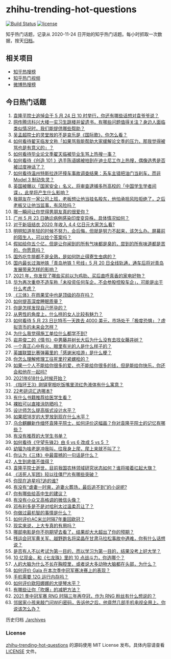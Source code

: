 # zhihu-trending-hot-questions

[![Build Status](https://github.com/justjavac/zhihu-trending-hot-questions/workflows/ci/badge.svg?branch=master)](https://github.com/justjavac/zhihu-trending-hot-questions/actions)
[![license](https://img.shields.io/github/license/justjavac/zhihu-trending-hot-questions)](https://github.com/justjavac/zhihu-trending-hot-questions/blob/master/LICENSE)

知乎热门话题，记录从 2020-11-24 日开始的知乎热门话题。每小时抓取一次数据，按天[归档](./archives)。

## 相关项目

- [知乎热搜榜](https://github.com/justjavac/zhihu-trending-top-search)
- [知乎热门视频](https://github.com/justjavac/zhihu-trending-hot-video)
- [微博热搜榜](https://github.com/justjavac/weibo-trending-hot-search)

## 今日热门话题

<!-- BEGIN -->
<!-- 最后更新时间 Tue May 25 2021 07:01:50 GMT+0800 (China Standard Time) -->

1. [袁隆平院士追悼会于 5 月 24 日 10
   时举行，你还有哪些话想对袁爷爷说？](https://www.zhihu.com/question/461057842)
2. [网传腾讯科兴大楼一实习生跳楼并留遗书，有哪些问题值得关注？身边人面临类似情况时，我们能提供哪些帮助？](https://www.zhihu.com/question/460897836)
3. [吴孟超院士的灵堂放的不是哀乐是《国际歌》，你怎么看？](https://www.zhihu.com/question/461144113)
4. [如何看待翟天临发文称「如果骂我能帮助大家缓解论文季的压力，那我觉得被骂也是有意义的」？](https://www.zhihu.com/question/461072666)
5. [如何看待毕业论文季翟天临被毕业生骂上热搜一事？](https://www.zhihu.com/question/326331691)
6. [如何看待《创造 101
   》选手陈语嫣被拍到在迪士尼工作上热搜，偶像选秀是否被过度神话了？](https://www.zhihu.com/question/461102674)
7. [如何看待温州特斯拉连环撞车事故调查结果：系车主错把油门当刹车，而非 Model 3
   制动失灵？](https://www.zhihu.com/question/460994177)
8. [英国被曝以「国家安全」名义，将审查逮捕多所高校的「中国学生学者间谍」，此举将产生什么影响？](https://www.zhihu.com/question/461115877)
9. [我朋友在一家公司上班，老板想让他当挂名股东，他怕承担风险拒绝了，之后老板又让他当监事，有风险吗？](https://www.zhihu.com/question/362109964)
10. [哪一瞬间让你觉得男朋友真的很爱你？](https://www.zhihu.com/question/356450688)
11. [广州 5 月 23 日确诊病例感染印度变异株，具体情况如何？](https://www.zhihu.com/question/461097419)
12. [对于新垣结衣 2020 年收入 4.4 亿日元大家怎么看?](https://www.zhihu.com/question/460388125)
13. [明明知道年轻的时候不努力，会后悔，但就是努力不起来，该怎么办。屏幕前的陌生人，可以给个答案吗？](https://www.zhihu.com/question/460760077)
14. [假如给你五个亿，但是让你闻到的所有气味都是臭的，尝到的所有味道都是苦的，你愿意吗？](https://www.zhihu.com/question/455732442)
15. [国外吃牛排都不是全熟，是如何防止得寄生虫病的？](https://www.zhihu.com/question/31209119)
16. [国内最长过海地铁「青岛地铁 1 号线」5 月 20
    日全线轨通，通车后将对青岛发展带来怎样的影响？](https://www.zhihu.com/question/460610229)
17. [2021 年，你发现了哪些买前以为鸡肋、买后直呼真香的家电好物？](https://www.zhihu.com/question/439261537)
18. [华为再次重申不造车称「未投资任何车企，不会参股控股车企」，可能是出于什么考虑？](https://www.zhihu.com/question/461125573)
19. [《三体》在雨果奖中也是顶级的存在吗？](https://www.zhihu.com/question/375868993)
20. [如何提高深度睡眠质量？](https://www.zhihu.com/question/21367788)
21. [你是怎样发现自己怀孕的？](https://www.zhihu.com/question/46896932)
22. [从男性的角度上，什么样的女人比较有魅力？](https://www.zhihu.com/question/26121881)
23. [如何看待 5 月 23 日比特币一天跌去 4000
    美元，市场处于「极度恐惧」？虚拟货币的未来会怎样？](https://www.zhihu.com/question/461095932)
24. [为什么我觉得施工单位什么都学不到?](https://www.zhihu.com/question/403999549)
25. [岩井俊二的《情书》中男藤井树长大后为什么没有去找女藤井树？](https://www.zhihu.com/question/299839767)
26. [一个真正心中有火、眼里有光的人是什么样子的？](https://www.zhihu.com/question/424454066)
27. [英雄联盟比赛弹幕里的「感谢米哈游」是什么梗？](https://www.zhihu.com/question/459465233)
28. [你怎么理解修理工往死里拧紧螺栓的？](https://www.zhihu.com/question/330337597)
29. [如果一个人不能给你很多的爱，也不能给你很多的钱，但是能给你快乐，你还会和他在一起吗?](https://www.zhihu.com/question/458007669)
30. [2021年618什么时候开始？](https://www.zhihu.com/question/459767961)
31. [《指环王3》刚铎宰相吃饭嘴里流红色液体有什么寓意？](https://www.zhihu.com/question/353633870)
32. [22考研词汇选哪本?](https://www.zhihu.com/question/440153505)
33. [有什么书籍推荐给医学生看？](https://www.zhihu.com/question/24346913)
34. [裸脸可以直接涂防晒吗？](https://www.zhihu.com/question/310586987)
35. [设计师怎么提高版式设计水平？](https://www.zhihu.com/question/32096068)
36. [如果把18岁的大罗放到现在什么水平？](https://www.zhihu.com/question/460741575)
37. [乌合麒麟新作缅怀袁隆平院士，如何评价这幅画？你对袁隆平院士的记忆有哪些？](https://www.zhihu.com/question/460974262)
38. [有没有推荐的大学生书单？](https://www.zhihu.com/question/379721912)
39. [如何看待《守望先锋2》由 6 vs 6 改成 5 vs 5 ？](https://www.zhihu.com/question/460587592)
40. [幼猫为啥老是冲我叫，往我身上爬，爬上来就不叫了？](https://www.zhihu.com/question/460081963)
41. [你认为《三体》中最震撼的一句话是什么？](https://www.zhihu.com/question/385420567)
42. [人生到底值不值得？](https://www.zhihu.com/question/307311764)
43. [袁隆平院士逝世，目前我国农林领域研究状态如何？谁将接着扛起大旗？](https://www.zhihu.com/question/460815298)
44. [《活死人军团》较以往僵尸片有哪些突破？](https://www.zhihu.com/question/460636816)
45. [你现在追星吗?追的谁?](https://www.zhihu.com/question/453024585)
46. [有没有“虐妻一时爽，追妻火葬场，最后追不到”的小说呢?](https://www.zhihu.com/question/397071668)
47. [你有哪些给高中生的建议？](https://www.zhihu.com/question/34684896)
48. [有没有小众又高格调的微信头像？](https://www.zhihu.com/question/412524633)
49. [邓布利多是不是对哈利太过温柔忍让了？](https://www.zhihu.com/question/372051628)
50. [你做过最机智的事情是什么？](https://www.zhihu.com/question/21850038)
51. [如何评价AC米兰时隔7年重回欧冠？](https://www.zhihu.com/question/461084243)
52. [现实来说，上大专真的有用吗？](https://www.zhihu.com/question/457474857)
53. [哪部电影是你不抱期望去看了，结果却大大超出了你的预期？](https://www.zhihu.com/question/459734628)
54. [残运会冠军黄关军、越野跑名将梁晶在甘肃马拉松事故中遇难，你有什么话想说？](https://www.zhihu.com/question/460968811)
55. [是否有人不以考试为第一目的，而以学习为第一目的，结果没考上好大学？](https://www.zhihu.com/question/460572682)
56. [10 亿现金，和《七龙珠》里的 10 点战斗力，你选哪个？](https://www.zhihu.com/question/460173231)
57. [人的大脑为什么不长在胸腔里，或者说大多动物大脑都在头部，为什么？](https://www.zhihu.com/question/431761419)
58. [如何评价 Gala 在本次季中冠军赛决赛上的表现？](https://www.zhihu.com/question/461058033)
59. [手机需要 12G 运行内存吗？](https://www.zhihu.com/question/375186677)
60. [如何评价欧阳娜娜的大提琴水平？](https://www.zhihu.com/question/24905791)
61. [有哪些让你「吹爆」的减肥方法？](https://www.zhihu.com/question/345589253)
62. [2021 季中冠军赛 RNG 时隔三年再夺冠，作为 RNG
    粉丝有什么想说的？](https://www.zhihu.com/question/461077796)
63. [邻居家小孩来敲门问WiFi密码，告诉他之后，他竟然几部手机电视全用上。你说该怎么办？](https://www.zhihu.com/question/331281360)

<!-- END -->

历史归档 [./archives](./archives)

### License

[zhihu-trending-hot-questions](https://github.com/justjavac/zhihu-trending-hot-questions)
的源码使用 MIT License 发布。具体内容请查看 [LICENSE](./LICENSE) 文件。
